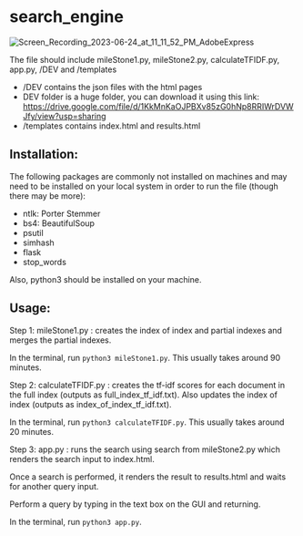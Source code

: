 # search_engine
![Screen_Recording_2023-06-24_at_11_11_52_PM_AdobeExpress](https://github.com/mehmetalperen/search-engine/assets/31394639/c9c58035-b068-4051-b434-7582ca8a8ce1)

The file should include mileStone1.py, mileStone2.py, calculateTFIDF.py, app.py, /DEV and /templates
- /DEV contains the json files with the html pages
- DEV folder is a huge folder, you can download it using this link: https://drive.google.com/file/d/1KkMnKaOJPBXv85zG0hNp8RRIWrDVWJfy/view?usp=sharing
- /templates contains index.html and results.html

## Installation:
The following packages are commonly not installed on machines and 
may need to be installed on your local system in order to run the file (though there may be more):

- ntlk: Porter Stemmer
- bs4: BeautifulSoup
- psutil
- simhash
- flask
- stop_words

Also, python3 should be installed on your machine.

## Usage:
Step 1: mileStone1.py : creates the index of index and partial indexes and merges the partial indexes.

In the terminal, run ```python3 mileStone1.py```. This usually takes around 90 minutes.

Step 2:	calculateTFIDF.py : creates the tf-idf scores for each document in the full index (outputs as full_index_tf_idf.txt). Also updates the index of index (outputs as index_of_index_tf_idf.txt).

In the terminal, run ```python3 calculateTFIDF.py```. This usually takes around 20 minutes.

Step 3:	 app.py : runs the search using search from mileStone2.py which renders the search input to index.html. 

Once a search is performed, it renders the result to results.html and waits for another query input. 

Perform a query by typing in the text box on the GUI and returning.
    		  
In the terminal, run ```python3 app.py```.
